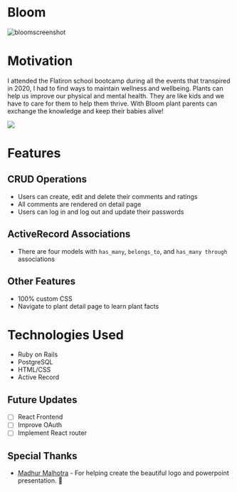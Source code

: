 # Bloom 
![bloomscreenshot](https://user-images.githubusercontent.com/59297307/125378769-51df8980-e35d-11eb-9c9d-72b17d095b60.png)

# Motivation
I attended the Flatiron school bootcamp during all the events that transpired in 2020, I had to find ways to maintain wellness and wellbeing. Plants can help us improve our physical and mental health. They are like kids  and we have to care for them to help them thrive. With Bloom plant parents can exchange the knowledge and keep their babies alive!

![](BLOOMdemo.gif)

# Features

## CRUD Operations
 - Users can create, edit and delete their comments and ratings
 - All comments are rendered on detail page
 - Users can log in and log out and update their passwords

## ActiveRecord Associations

- There are four models with `has_many`, `belongs_to`, and `has_many through` associations

## Other Features

- 100% custom CSS
- Navigate to plant detail page to learn plant facts

# Technologies Used
- Ruby on Rails 
- PostgreSQL
- HTML/CSS
- Active Record

## Future Updates

- [ ] React Frontend
- [ ] Improve OAuth
- [ ] Implement React router

## Special Thanks
* [Madhur Malhotra](https://www.linkedin.com/in/madhurxyz/) - For helping create the beautiful logo and powerpoint presentation. :green_heart:
